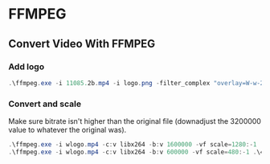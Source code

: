 # FFMPEG

## Convert Video With FFMPEG

### Add logo

```powershell
.\ffmpeg.exe -i 11085.2b.mp4 -i logo.png -filter_complex "overlay=W-w-20:20" -codec:a copy wlogo.mp4
```

### Convert and scale

Make sure bitrate isn't higher than the original file (downadjust the 3200000
value to whatever the original was).

```powershell
.\ffmpeg.exe -i wlogo.mp4 -c:v libx264 -b:v 1600000 -vf scale=1280:-1 .\HD\11085.2b.mp4 -movflags faststart
.\ffmpeg.exe -i wlogo.mp4 -c:v libx264 -b:v 600000 -vf scale=480:-1 .\480p\11085.2b.mp4 -movflags faststart
```
